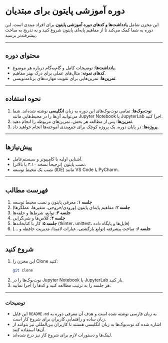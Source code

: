 # دوره آموزشی پایتون برای مبتدیان

این مخزن شامل **یادداشت‌ها و کدهای دوره آموزشی پایتون** برای افراد مبتدی است. این دوره به شما کمک می‌کند تا از مفاهیم پایه‌ای پایتون شروع کنید و به تدریج به مباحث پیشرفته‌تر برسید.

---

## محتوای دوره

- **یادداشت‌ها**: توضیحات کامل و گام‌به‌گام درباره هر موضوع.
- **کدهای نمونه**: مثال‌های عملی برای درک بهتر مفاهیم.
- **تمرین‌ها**: تمرین‌هایی برای تقویت مهارت‌های برنامه‌نویسی.

---

## نحوه استفاده

1. **نوت‌بوک‌ها**: تمامی نوت‌بوک‌های این دوره به زبان **انگلیسی** نوشته شده‌اند. شما می‌توانید آن‌ها را در محیط‌هایی مانند Jupyter Notebook یا JupyterLab اجرا کنید.
2. **تمرین‌ها**: پس از مطالعه هر بخش، تمرین‌های مربوطه را انجام دهید.
3. **پروژه‌ها**: در پایان دوره، یک پروژه کوچک برای جمع‌بندی آموخته‌ها انجام خواهید داد.

---

## پیش‌نیازها

- آشنایی اولیه با کامپیوتر و سیستم‌عامل.
- نصب پایتون (ترجیحاً نسخه ۳.۱۰ یا بالاتر).
- نصب یک محیط توسعه (IDE) مانند VS Code یا PyCharm.

---

## فهرست مطالب

1. **جلسه ۱**: معرفی پایتون و نصب محیط توسعه
2. **جلسه ۲**: مفاهیم پایه‌ای پایتون (ورودی/خروجی، متغیرها، عملگرها)
3. **جلسه ۳**: توابع، شرط‌ها و حلقه‌ها
4. **جلسه ۴**: کلاس‌ها و شی‌گرایی
5. **جلسه ۵**: کار با کتابخانه‌ها (tkinter، unittest، فایل‌ها و پایگاه داده)
6. **جلسه ۶**: مباحث پیشرفته (توابع بازگشتی، عبارات لامبدا، مدیریت حافظه و ...)

---

## شروع کنید

1. این مخزن را Clone کنید:
   ```bash
   git clone
   ```
2. نوت‌بوک‌ها را در Jupyter Notebook یا JupyterLab باز کنید.
3. هر جلسه را به ترتیب مطالعه کنید و کدها را اجرا نمایید.

---

### **توضیحات**
- این فایل `README.md` به زبان فارسی نوشته شده است و هدف آن معرفی دوره به زبان ساده و راهنمایی کاربران برای شروع کار است.
- اشاره شده که نوت‌بوک‌ها به زبان انگلیسی هستند تا کاربران بین‌المللی نیز بتوانند از آن‌ها استفاده کنند.
- لینک‌ها و دستورات لازم برای شروع کار نیز درج شده‌اند.

